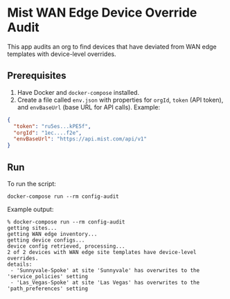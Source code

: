 # Mist WAN Edge Device Override Audit

This app audits an org to find devices that have deviated from WAN edge templates with device-level overrides.

## Prerequisites

1. Have Docker and `docker-compose` installed.
2. Create a file called `env.json` with properties for `orgId`, `token` (API token), and `envBaseUrl` (base URL for API calls). Example:

```json
{
  "token": "ru5es...kPE5f",
  "orgId": "1ec....f2e",
  "envBaseUrl": "https://api.mist.com/api/v1"
}
```

## Run

To run the script:
```
docker-compose run --rm config-audit
```

Example output:
```
% docker-compose run --rm config-audit
getting sites...
getting WAN edge inventory...
getting device configs...
device config retrieved, processing...
2 of 2 devices with WAN edge site templates have device-level overrides.
details:
 - 'Sunnyvale-Spoke' at site 'Sunnyvale' has overwrites to the 'service_policies' setting
 - 'Las_Vegas-Spoke' at site 'Las Vegas' has overwrites to the 'path_preferences' setting
```